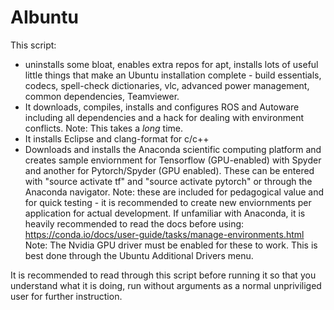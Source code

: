 # AIbuntu

This script:
- uninstalls some bloat, enables extra repos for apt, installs lots of useful little things that make an Ubuntu installation complete - build essentials, codecs, spell-check dictionaries, vlc, advanced power management, common dependencies, Teamviewer.
- It downloads, compiles, installs and configures ROS and Autoware including all dependencies and a hack for dealing with environment conflicts. Note: This takes a *long* time.
- It installs Eclipse and clang-format for c/c++
- Downloads and installs the Anaconda scientific computing platform and creates sample enviornment for Tensorflow (GPU-enabled) with Spyder and another for Pytorch/Spyder (GPU enabled). These can be entered with "source activate tf" and "source activate pytorch" or through the Anaconda navigator. Note: these are included for pedagogical value and for quick testing - it is recommended to create new enviornments per application for actual development.
If unfamiliar with Anaconda, it is heavily recommended to read the docs before using: https://conda.io/docs/user-guide/tasks/manage-environments.html
Note: The Nvidia GPU driver must be enabled for these to work. This is best done through the Ubuntu Additional Drivers menu.

It is recommended to read through this script before running it so that you understand what it is doing, run without arguments as a normal unpriviliged user for further instruction.
